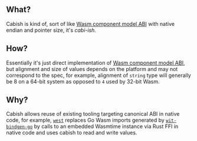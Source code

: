 ## What?

Cabish is kind of, sort of like [Wasm component model ABI] with native endian and pointer size, it's _cabi-ish_.

## How?

Essentially it's just direct implementation of [Wasm component model ABI], but alignment and size of values depends on the platform and may not correspond to the spec, for example, alignment of `string` type will generally be 8 on a 64-bit system as opposed to `4` used by 32-bit Wasm.

## Why?

Cabish allows reuse of existing tooling targeting canonical ABI in native code, for example, [`west`](https://github.com/rvolosatovs/west) replaces Go Wasm imports generated by [`wit-bindgen-go`](https://github.com/bytecodealliance/wasm-tools-go) by calls to an embedded Wasmtime instance via Rust FFI in native code and uses cabish to read and write values.

[Wasm component model ABI]: https://github.com/WebAssembly/component-model/blob/c5f8f25ceb9388431f32943bb21a36d991cfbe91/design/mvp/CanonicalABI.md
